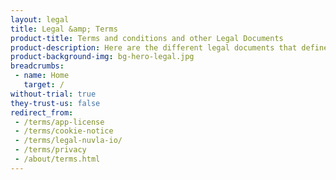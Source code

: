 ```yaml
---
layout: legal
title: Legal &amp; Terms
product-title: Terms and conditions and other Legal Documents
product-description: Here are the different legal documents that define and dictate the way we do business together.
product-background-img: bg-hero-legal.jpg
breadcrumbs:
 - name: Home
   target: /
without-trial: true
they-trust-us: false
redirect_from:
 - /terms/app-license
 - /terms/cookie-notice
 - /terms/legal-nuvla-io/
 - /terms/privacy
 - /about/terms.html
---
```

